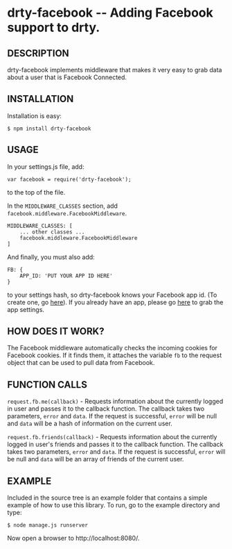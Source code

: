 drty-facebook -- Adding Facebook support to drty.
====================================

## DESCRIPTION

drty-facebook implements middleware that makes it very easy to grab data about a user that is Facebook Connected.

## INSTALLATION

Installation is easy:

    $ npm install drty-facebook

## USAGE

In your settings.js file, add:

    var facebook = require('drty-facebook');

to the top of the file.

In the `MIDDLEWARE_CLASSES` section, add `facebook.middleware.FacebookMiddleware`.

    MIDDLEWARE_CLASSES: [
		... other classes ...
        facebook.middleware.FacebookMiddleware
    ]

And finally, you must also add:

    FB: {
        APP_ID: 'PUT YOUR APP ID HERE'
    }

to your settings hash, so drty-facebook knows your Facebook app id. (To create one, go [here](http://www.facebook.com/developers/createapp.php)).
If you already have an app, please go [here](http://www.facebook.com/developers/apps.php) to grab the app settings.

## HOW DOES IT WORK?

The Facebook middleware automatically checks the incoming cookies for Facebook cookies. If it finds them,
it attaches the variable `fb` to the request object that can be used to pull data from Facebook.

## FUNCTION CALLS

`request.fb.me(callback)` - Requests information about the currently logged in user and passes it to the callback function.
The callback takes two parameters, `error` and `data`. If the request is successful, `error` will be null and `data`
will be a hash of information on the current user.

`request.fb.friends(callback)` - Requests information about the currently logged in user's friends and passes it to the callback
function. The callback takes two parameters, `error` and `data`. If the request is successful, `error` will be null and `data`
will be an array of friends of the current user.

## EXAMPLE

Included in the source tree is an example folder that contains a simple example of how to use this library.
To run, go to the example directory and type:

    $ node manage.js runserver

Now open a browser to http://localhost:8080/.